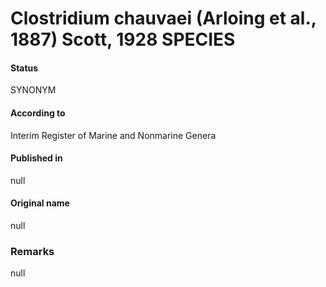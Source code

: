 # Clostridium chauvaei (Arloing et al., 1887) Scott, 1928 SPECIES

#### Status
SYNONYM

#### According to
Interim Register of Marine and Nonmarine Genera

#### Published in
null

#### Original name
null

### Remarks
null